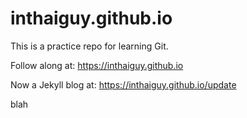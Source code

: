 # inthaiguy.github.io

This is a practice repo for learning Git.

Follow along at:
https://inthaiguy.github.io


Now a Jekyll blog at:
https://inthaiguy.github.io/update

blah
